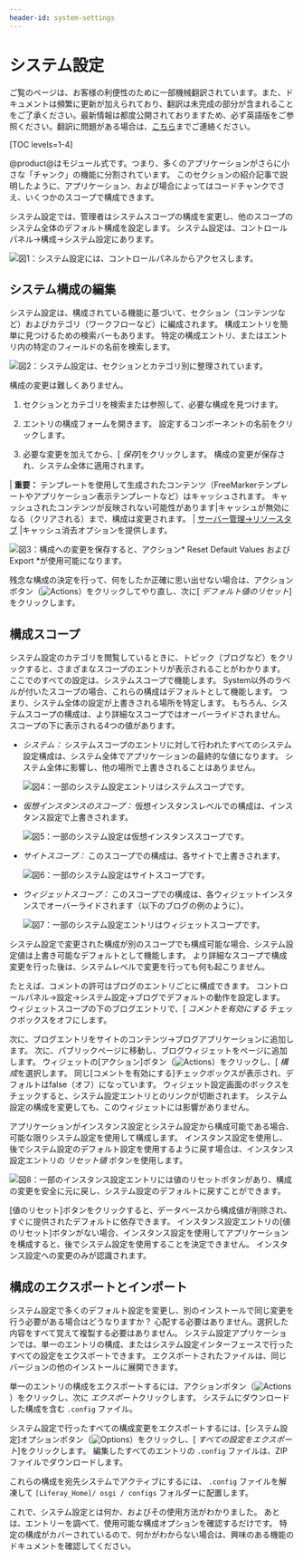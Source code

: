 ```yaml
---
header-id: system-settings
---
```


# システム設定

<p class="alert alert-info"><span class="wysiwyg-color-blue120">ご覧のページは、お客様の利便性のために一部機械翻訳されています。また、ドキュメントは頻繁に更新が加えられており、翻訳は未完成の部分が含まれることをご了承ください。最新情報は都度公開されておりますため、必ず英語版をご参照ください。翻訳に問題がある場合は、<a href="mailto:support-content-jp@liferay.com">こちら</a>までご連絡ください。</span></p>

[TOC levels=1-4]

@product@はモジュール式です。つまり、多くのアプリケーションがさらに小さな「チャンク」の機能に分割されています。 このセクションの紹介記事で説明したように、アプリケーション、および場合によってはコードチャンクでさえ、いくつかのスコープで構成できます。

システム設定では、管理者はシステムスコープの構成を変更し、他のスコープのシステム全体のデフォルト構成を設定します。 システム設定は、コントロールパネル→構成→システム設定にあります。

![図1：システム設定には、コントロールパネルからアクセスします。](../../../images/system-settings-categories.png)

## システム構成の編集

システム設定は、構成されている機能に基づいて、セクション（コンテンツなど）およびカテゴリ（ワークフローなど）に編成されます。 構成エントリを簡単に見つけるための検索バーもあります。 特定の構成エントリ、またはエントリ内の特定のフィールドの名前を検索します。

![図2：システム設定は、セクションとカテゴリ別に整理されています。](../../../images/system-settings-nav-search.png)

構成の変更は難しくありません。

1.  セクションとカテゴリを検索または参照して、必要な構成を見つけます。

2.  エントリの構成フォームを開きます。 設定するコンポーネントの名前をクリックします。

3.  必要な変更を加えてから、[ *保存*]をクリックします。 構成の変更が保存され、システム全体に適用されます。

| **重要：** テンプレートを使用して生成されたコンテンツ（FreeMarkerテンプレートやアプリケーション表示テンプレートなど）はキャッシュされます。 キャッシュされたコンテンツが反映されない可能性があります|キャッシュが無効になる（クリアされる）まで、構成は変更されます。 | [サーバー管理→リソースタブ](/docs/7-1/user/-/knowledge_base/u/server-administration-resources) |キャッシュ消去オプションを提供します。

![図3：構成への変更を保存すると、アクション* Reset Default Values *および* Export *が使用可能になります。](../../../images/system-settings-actions.png)

残念な構成の決定を行って、何をしたか正確に思い出せない場合は、アクションボタン（![Actions](../../../images/icon-actions.png)）をクリックしてやり直し、次に[ *デフォルト値のリセット*]をクリックします。

## 構成スコープ

システム設定のカテゴリを閲覧しているときに、トピック（ブログなど）をクリックすると、さまざまなスコープのエントリが表示されることがわかります。 ここでのすべての設定は、システムスコープで機能します。 System以外のラベルが付いたスコープの場合、これらの構成はデフォルトとして機能します。 つまり、システム全体の設定が上書きされる場所を特定します。 もちろん、システムスコープの構成は、より詳細なスコープではオーバーライドされません。 スコープの下に表示される4つの値があります。

  - *システム：* システムスコープのエントリに対して行われたすべてのシステム設定構成は、システム全体でアプリケーションの最終的な値になります。 システム全体に影響し、他の場所で上書きされることはありません。

    ![図4：一部のシステム設定エントリはシステムスコープです。](../../../images/system-settings-system-scope.png)

  - *仮想インスタンスのスコープ：* 仮想インスタンスレベルでの構成は、インスタンス設定で上書きされます。

    ![図5：一部のシステム設定は仮想インスタンススコープです。](../../../images/system-settings-instance-scope.png)

  - *サイトスコープ：* このスコープでの構成は、各サイトで上書きされます。

    ![図6：一部のシステム設定はサイトスコープです。](../../../images/system-settings-site-scope.png)

  - *ウィジェットスコープ：* このスコープでの構成は、各ウィジェットインスタンスでオーバーライドされます（以下のブログの例のように）。

    ![図7：一部のシステム設定エントリはウィジェットスコープです。](../../../images/system-settings-application-scope.png)

システム設定で変更された構成が別のスコープでも構成可能な場合、システム設定値は上書き可能なデフォルトとして機能します。 より詳細なスコープで構成変更を行った後は、システムレベルで変更を行っても何も起こりません。

たとえば、コメントの許可はブログのエントリごとに構成できます。 コントロールパネル→設定→システム設定→ブログでデフォルトの動作を設定します。 ウィジェットスコープの下のブログエントリで、[ *コメントを有効にする* チェックボックスをオフにします。

次に、ブログエントリをサイトのコンテンツ→ブログアプリケーションに追加します。 次に、パブリックページに移動し、ブログウィジェットをページに追加します。 ウィジェットの[アクション]ボタン（![Actions](../../../images/icon-actions.png)）をクリックし、[ *構成*を選択します。 同じ[コメントを有効にする]チェックボックスが表示され、デフォルトはfalse（オフ）になっています。 ウィジェット設定画面のボックスをチェックすると、システム設定エントリとのリンクが切断されます。 システム設定の構成を変更しても、このウィジェットには影響がありません。

アプリケーションがインスタンス設定とシステム設定から構成可能である場合、可能な限りシステム設定を使用して構成します。 インスタンス設定を使用し、後でシステム設定のデフォルト設定を使用するように戻す場合は、インスタンス設定エントリの *リセット値* ボタンを使用します。

![図8：一部のインスタンス設定エントリには*値のリセット*ボタンがあり、構成の変更を安全に元に戻し、システム設定のデフォルトに戻すことができます。](../../../images/instance-settings-reset-values.png)

[値のリセット]ボタンをクリックすると、データベースから構成値が削除され、すぐに提供されたデフォルトに依存できます。 インスタンス設定エントリの[値のリセット]ボタンがない場合、インスタンス設定を使用してアプリケーションを構成すると、後でシステム設定を使用することを決定できません。 インスタンス設定への変更のみが認識されます。

## 構成のエクスポートとインポート

システム設定で多くのデフォルト設定を変更し、別のインストールで同じ変更を行う必要がある場合はどうなりますか？ 心配する必要はありません。選択した内容をすべて覚えて複製する必要はありません。 システム設定アプリケーションでは、単一のエントリの構成、またはシステム設定インターフェースで行ったすべての設定をエクスポートできます。 エクスポートされたファイルは、同じバージョンの他のインストールに展開できます。

単一のエントリの構成をエクスポートするには、アクションボタン（![Actions](../../../images/icon-actions.png)）をクリックし、次に *エクスポート*クリックします。 システムにダウンロードした構成を含む `.config` ファイル。

システム設定で行ったすべての構成変更をエクスポートするには、[システム設定]オプションボタン（![Options](../../../images/icon-options.png)）をクリックし、[ *すべての設定をエクスポート*]をクリックします。 編集したすべてのエントリの `.config` ファイルは、ZIPファイルでダウンロードします。

これらの構成を宛先システムでアクティブにするには、 `.config` ファイルを解凍して `[Liferay_Home]/ osgi / configs` フォルダーに配置します。

これで、システム設定とは何か、およびその使用方法がわかりました。 あとは、エントリーを調べて、使用可能な構成オプションを確認するだけです。 特定の構成がカバーされているので、何かがわからない場合は、興味のある機能のドキュメントを確認してください。
